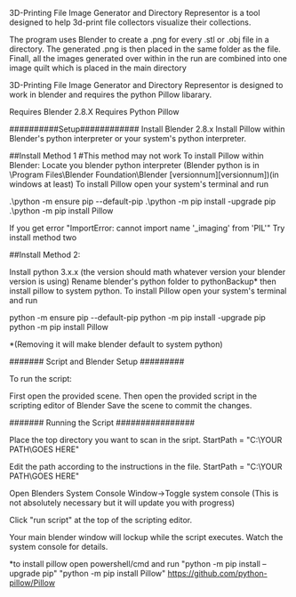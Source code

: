 3D-Printing File Image Generator and Directory Representor is a tool designed to help 3d-print file collectors visualize their collections.

The program uses Blender to create a .png for every .stl or .obj file in a directory. 
The generated .png is then placed in the same folder as the file. 
Finall, all the images generated over within in the run are combined into one image quilt which is placed in the main directory

3D-Printing File Image Generator and Directory Representor is designed to work in blender and requires the python Pillow libarary. 

Requires Blender 2.8.X 
Requires Python Pillow

##########Setup############ 
Install Blender 2.8.x
Install Pillow within Blender's python interpreter or your system's python interpreter. 

##Install Method 1
#This method may not work
To install Pillow within Blender:
Locate you blender python interpreter (Blender python is in \Program Files\Blender Foundation\Blender [versionnum]\[versionnum]\)(in windows at least)
To install Pillow open your system's terminal and run 

.\python -m ensure pip --default-pip 
.\python -m pip install -upgrade pip
.\python -m pip install Pillow



If you get error "ImportError: cannot import name '_imaging' from 'PIL'"
Try install method two


##Install Method 2: 

Install python 3.x.x (the version should math whatever version your blender version is using)
Rename blender's python folder to pythonBackup*
then install pillow to system python.
To install Pillow open your system's terminal and run 

python -m ensure pip --default-pip 
python -m pip install -upgrade pip
python -m pip install Pillow


*(Removing it will make blender default to system python)



####### Script and Blender Setup #########

To run the script: 

First open the provided scene. 
Then open the provided script in the scripting editor of Blender
Save the scene to commit the changes.

####### Running the Script ################

Place the top directory you want to scan in the sript. 
StartPath = "C:\YOUR PATH\GOES HERE" 

Edit the path according to the instructions in the file. 
StartPath = "C:\\YOUR PATH\\GOES HERE"

Open Blenders System Console 
Window->Toggle system console 
(This is not absolutely necessary but it will update you with progress) 

Click "run script" at the top of the scripting editor.

Your main blender window will lockup while the script executes. 
Watch the system console for details.



*to install pillow open powershell/cmd and run 
"python -m pip install –upgrade pip"
"python -m pip install Pillow"
https://github.com/python-pillow/Pillow
